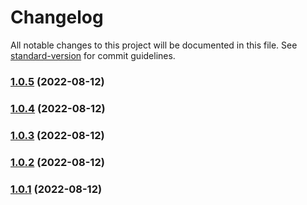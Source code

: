 # Changelog

All notable changes to this project will be documented in this file. See [standard-version](https://github.com/conventional-changelog/standard-version) for commit guidelines.

### [1.0.5](https://github.com/Controlla/nuxt-typeform/compare/v1.0.4...v1.0.5) (2022-08-12)

### [1.0.4](https://github.com/Controlla/nuxt-typeform/compare/v1.0.3...v1.0.4) (2022-08-12)

### [1.0.3](https://github.com/Controlla/nuxt-typeform/compare/v1.0.2...v1.0.3) (2022-08-12)

### [1.0.2](https://github.com/Controlla/nuxt-typeform/compare/v1.0.1...v1.0.2) (2022-08-12)

### [1.0.1](https://github.com/Controlla/nuxt-typeform/compare/v1.0.0...v1.0.1) (2022-08-12)
